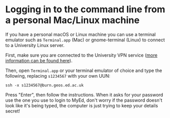 # Logging in to the command line from a personal Mac/Linux machine

If you have a personal macOS or Linux machine you can use a terminal emulator such as `Terminal.app` (Mac) or gnome-terminal (Linux) to 
connect to a University Linux server.

First, make sure you are connected to the University VPN service ([more information can be found here](http://www.ed.ac.uk/information-services/computing/desktop-personal/vpn)).

Then, open `Terminal.app` or your terminal emulator of choice and type the following, replacing `s1234567` with your own UUN:

```
ssh -x s1234567@burn.geos.ed.ac.uk
```

Press "Enter", then follow the instructions. When it asks for your password use the one you use to login to MyEd, don't worry if the password doesn't look like it's being typed, the computer is just trying to keep your details secret!
